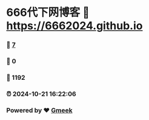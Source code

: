 # 666代下网博客 :link: https://6662024.github.io 
### :page_facing_up: [7](https://6662024.github.io/tag.html) 
### :speech_balloon: 0 
### :hibiscus: 1192 
### :alarm_clock: 2024-10-21 16:22:06 
### Powered by :heart: [Gmeek](https://github.com/Meekdai/Gmeek)
